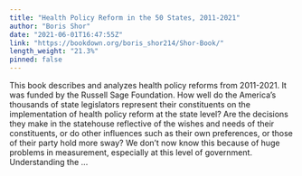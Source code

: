 ```yaml
---
title: "Health Policy Reform in the 50 States, 2011-2021"
author: "Boris Shor"
date: "2021-06-01T16:47:55Z"
link: "https://bookdown.org/boris_shor214/Shor-Book/"
length_weight: "21.3%"
pinned: false
---
```


This book describes and analyzes health policy reforms from 2011-2021. It was funded by the Russell Sage Foundation. How well do the America’s thousands of state legislators represent their constituents on the implementation of health policy reform at the state level? Are the decisions they make in the statehouse reflective of the wishes and needs of their constituents, or do other influences such as their own preferences, or those of their party hold more sway? We don’t now know this because of huge problems in measurement, especially at this level of government. Understanding the ...
